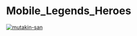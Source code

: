 # Mobile_Legends_Heroes

[![mutakin-san](https://circleci.com/gh/mutakin-san/Mobile_Legends_Heroes.svg?style=shield)](https://circleci.com/gh/mutakin-san/Mobile_Legends_Heroes)
